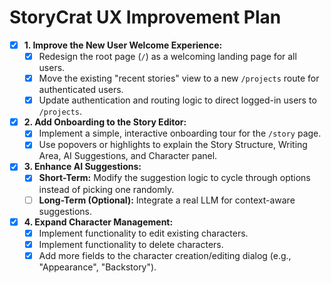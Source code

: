 # StoryCrat UX Improvement Plan

- [x] **1. Improve the New User Welcome Experience:**
  - [x] Redesign the root page (`/`) as a welcoming landing page for all users.
  - [x] Move the existing "recent stories" view to a new `/projects` route for authenticated users.
  - [x] Update authentication and routing logic to direct logged-in users to `/projects`.

- [x] **2. Add Onboarding to the Story Editor:**
  - [x] Implement a simple, interactive onboarding tour for the `/story` page.
  - [x] Use popovers or highlights to explain the Story Structure, Writing Area, AI Suggestions, and Character panel.

- [x] **3. Enhance AI Suggestions:**
  - [x] **Short-Term:** Modify the suggestion logic to cycle through options instead of picking one randomly.
  - [ ] **Long-Term (Optional):** Integrate a real LLM for context-aware suggestions.

- [x] **4. Expand Character Management:**
  - [x] Implement functionality to edit existing characters.
  - [x] Implement functionality to delete characters.
  - [x] Add more fields to the character creation/editing dialog (e.g., "Appearance", "Backstory").
